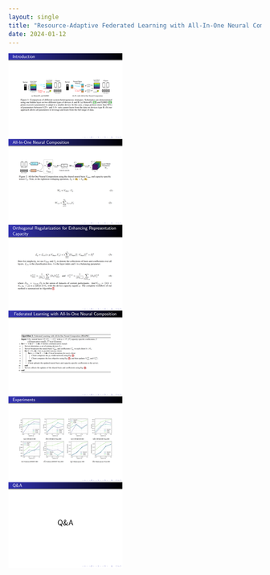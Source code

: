 ```yaml
---
layout: single
title: "Resource-Adaptive Federated Learning with All-In-One Neural Composition(NeurIPS 2022)"
date: 2024-01-12
---
```


![7-0](/assets/images/7-0.png)